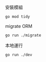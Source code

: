 安裝模組
```bash
go mod tidy
```

migrate ORM
```bash
go run ./migrate
```

本地運行
```bash
go run ./dev
```